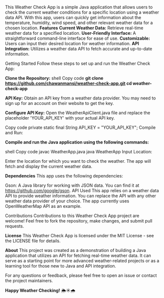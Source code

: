 This Weather Check App is a simple Java application that allows users to check the current weather conditions for a specific location using a weather data API. With this app, users can quickly get information about the temperature, humidity, wind speed, and other relevant weather data for a chosen location.
**Features**
**Current Weather Data:** Retrieve real-time weather data for a specified location.
**User-Friendly Interface:** A straightforward command-line interface for ease of use.
**Customizable:** Users can input their desired location for weather information.
**API Integration:** Utilizes a weather data API to fetch accurate and up-to-date information.

Getting Started
Follow these steps to set up and run the Weather Check App:

**Clone the Repository:**
shell
Copy code
**git clone https://github.com/chawanmansi/weather-check-app.git
cd weather-check-app**

**API Key:**
Obtain an API key from a weather data provider. You may need to sign up for an account on their website to get the key.

**Configure API Key:**
Open the WeatherApiClient.java file and replace the placeholder 'YOUR_API_KEY' with your actual API key.

Copy code
private static final String API_KEY = "YOUR_API_KEY";
Compile and Run:

**Compile and run the Java application using the following commands:**

shell
Copy code
javac WeatherApp.java
java WeatherApp
Input Location:

Enter the location for which you want to check the weather. The app will fetch and display the current weather data.

**Dependencies**
This app uses the following dependencies:

Gson: A Java library for working with JSON data. You can find it at https://github.com/google/gson.
API Used
This app relies on a weather data API to provide weather information. You can replace the API with any other weather data provider of your choice. The app currently uses OpenWeatherMap API as an example.

Contributions
Contributions to this Weather Check App project are welcome! Feel free to fork the repository, make changes, and submit pull requests.

**License**
This Weather Check App is licensed under the MIT License - see the LICENSE file for details.

**About**
This project was created as a demonstration of building a Java application that utilizes an API for fetching real-time weather data. It can serve as a starting point for more advanced weather-related projects or as a learning tool for those new to Java and API integration.

For any questions or feedback, please feel free to open an issue or contact the project maintainers.

**Happy Weather Checking!** 🌦️☀️🌧️
